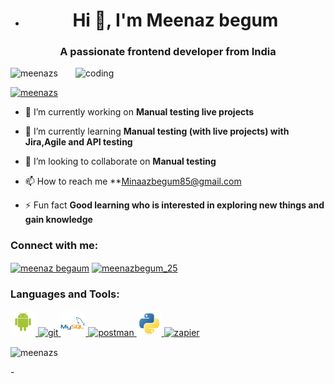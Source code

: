 - <h1 align="center">Hi 👋, I'm Meenaz begum</h1>
<h3 align="center">A passionate frontend developer from India</h3>
<img align="right"alt="coding"width="400"src=http://user>
<p align="left"> <img src="https://komarev.com/ghpvc/?username=meenazs&label=Profile%20views&color=0e75b6&style=flat" alt="meenazs" /> </p>

<p align="left"> <a href="https://github.com/ryo-ma/github-profile-trophy"><img src="https://github-profile-trophy.vercel.app/?username=meenazs" alt="meenazs" /></a> </p>

- 🔭 I’m currently working on **Manual testing live projects**

- 🌱 I’m currently learning **Manual testing (with live projects) with Jira,Agile and API testing**

- 👯 I’m looking to collaborate on **Manual testing**

- 📫 How to reach me **Minaazbegum85@gmail.com

- ⚡ Fun fact **Good learning who is interested in exploring new things and gain knowledge**

<h3 align="left">Connect with me:</h3>
<p align="left">
<a href="https://fb.com/meenaz begaum" target="blank"><img align="center" src="https://raw.githubusercontent.com/rahuldkjain/github-profile-readme-generator/master/src/images/icons/Social/facebook.svg" alt="meenaz begaum" height="30" width="40" /></a>
<a href="https://instagram.com/meenazbegum_25" target="blank"><img align="center" src="https://raw.githubusercontent.com/rahuldkjain/github-profile-readme-generator/master/src/images/icons/Social/instagram.svg" alt="meenazbegum_25" height="30" width="40" /></a>
</p>

<h3 align="left">Languages and Tools:</h3>
<p align="left"> <a href="https://developer.android.com" target="_blank" rel="noreferrer"> <img src="https://raw.githubusercontent.com/devicons/devicon/master/icons/android/android-original-wordmark.svg" alt="android" width="40" height="40"/> </a> <a href="https://git-scm.com/" target="_blank" rel="noreferrer"> <img src="https://www.vectorlogo.zone/logos/git-scm/git-scm-icon.svg" alt="git" width="40" height="40"/> </a> <a href="https://www.mysql.com/" target="_blank" rel="noreferrer"> <img src="https://raw.githubusercontent.com/devicons/devicon/master/icons/mysql/mysql-original-wordmark.svg" alt="mysql" width="40" height="40"/> </a> <a href="https://postman.com" target="_blank" rel="noreferrer"> <img src="https://www.vectorlogo.zone/logos/getpostman/getpostman-icon.svg" alt="postman" width="40" height="40"/> </a> <a href="https://www.python.org" target="_blank" rel="noreferrer"> <img src="https://raw.githubusercontent.com/devicons/devicon/master/icons/python/python-original.svg" alt="python" width="40" height="40"/> </a> <a href="https://zapier.com" target="_blank" rel="noreferrer"> <img src="https://www.vectorlogo.zone/logos/zapier/zapier-icon.svg" alt="zapier" width="40" height="40"/> </a> </p>

<p><img align="center" src="https://github-readme-stats.vercel.app/api/top-langs?username=meenazs&show_icons=true&locale=en&layout=compact" alt="meenazs" /></p>
- 
